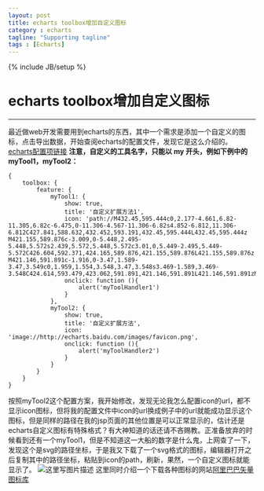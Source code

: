 ```yaml
---
layout: post
title: echarts toolbox增加自定义图标
category : echarts
tagline: "Supporting tagline"
tags : [Echarts]
---
```

{% include JB/setup %}
# echarts toolbox增加自定义图标
---


最近做web开发需要用到echarts的东西，其中一个需求是添加一个自定义的图标，点击导出数据，开始查阅echarts的配置文件，发现它是这么介绍的。[echarts配置项链接](http://echarts.baidu.com/option.html#toolbox.feature)
**注意，自定义的工具名字，只能以 my 开头，例如下例中的 myTool1，myTool2：**


<!--break-->


```
{
    toolbox: {
        feature: {
            myTool1: {
                show: true,
                title: '自定义扩展方法1',
                icon: 'path://M432.45,595.444c0,2.177-4.661,6.82-11.305,6.82c-6.475,0-11.306-4.567-11.306-6.82s4.852-6.812,11.306-6.812C427.841,588.632,432.452,593.191,432.45,595.444L432.45,595.444z M421.155,589.876c-3.009,0-5.448,2.495-5.448,5.572s2.439,5.572,5.448,5.572c3.01,0,5.449-2.495,5.449-5.572C426.604,592.371,424.165,589.876,421.155,589.876L421.155,589.876z M421.146,591.891c-1.916,0-3.47,1.589-3.47,3.549c0,1.959,1.554,3.548,3.47,3.548s3.469-1.589,3.469-3.548C424.614,593.479,423.062,591.891,421.146,591.891L421.146,591.891zM421.146,591.891',
                onclick: function (){
                    alert('myToolHandler1')
                }
            },
            myTool2: {
                show: true,
                title: '自定义扩展方法',
                icon: 'image://http://echarts.baidu.com/images/favicon.png',
                onclick: function (){
                    alert('myToolHandler2')
                }
            }
        }
    }
}
```
按照myTool2这个配置方案，我开始修改，发现无论我怎么配置icon的url，都不显示icon图标，但将我的配置文件中icon的url换成例子中的url就能成功显示这个图标，但是同样的路径在我的jsp页面的其他位置是可以正常显示的，估计还是echarts自定义图标有特殊格式？有大神知道的话还请不吝赐教。正准备放弃的时候看到还有一个myTool1，但是不知道这一大船的数字是什么鬼，上网查了一下，发现这个是svg的路径坐标，于是我又下载了一个svg格式的图标，编辑器打开之后复制其中的路径坐标，粘贴到icon的path，刷新，果然，一个自定义图标就能显示了。
![这里写图片描述](http://img.blog.csdn.net/20170328141621007?watermark/2/text/aHR0cDovL2Jsb2cuY3Nkbi5uZXQvemhlbnl1c2hhbw==/font/5a6L5L2T/fontsize/400/fill/I0JBQkFCMA==/dissolve/70/gravity/SouthEast)
这里同时介绍一个下载各种图标的网站[阿里巴巴矢量图标库](http://www.iconfont.cn/)